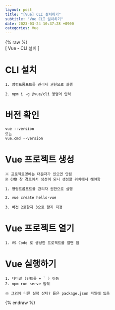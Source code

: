 ```yaml
---  
layout: post  
title: "[Vue] CLI 설치하기"  
subtitle: "Vue CLI 설치하기"  
date: 2023-03-24 10:37:28 +0900  
categories: Vue  
---  
```

{% raw %}  
[ Vue - CLI 설치 ]  
  
# CLI 설치  
	1. 명령프롬프트를 관리자 권한으로 실행  
  
	2. npm i -g @vue/cli 명령어 입력  
  
# 버전 확인  
	vue --version  
	또는  
	vue.cmd --version  
  
# Vue 프로젝트 생성  
	※ 프로젝트명에는 대문자가 있으면 안됨  
	※ CMD 창 경로에서 생성이 되니 생성할 위치에서 해야함  
  
	1. 명령프롬프트를 관리자 권한으로 실행  
  
	2. vue create hello-vue  
  
	3. 버전 2로할지 3으로 할지 지정  
  
# Vue 프로젝트 열기  
	1. VS Code 로 생성한 프로젝트를 열면 됨  
  
# Vue 실행하기  
  
	1. 터미널 (컨트롤 + ` ) 이동  
	2. npm run serve 입력  
  
	※ 그외에 다른 실행 상태? 들은 package.json 파일에 있음  
  
{% endraw %}